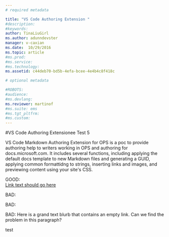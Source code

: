 ```yaml
---
# required metadata

title: "VS Code Authoring Extension "
#description:
#keywords:
author: TinaLiuGirl
ms.author: adunndevster
manager: v-caxian
ms.date:  10/29/2016
ms.topic: article
#ms.prod:
#ms.service:
#ms.technology:
ms.assetid: c44deb70-bd5b-4efa-bcee-4e4b4c8f418c

# optional metadata

#ROBOTS:
#audience:
#ms.devlang:
ms.reviewer: martinof
#ms.suite: ems
#ms.tgt_pltfrm:
#ms.custom:
---
```



#VS Code Authoring Extensionee Test 5

VS Code Markdown Authoring Extension for OPS is a poc to provide authoring help to writers working in OPS and authoring for docs.microsoft.com. It includes several functions, including applying the default docs template to new Markdown files and generating a GUID, applying common formattidng to strings, inserting links and images, and previewing content using your site's CSS.

GOOD:  
[Link text should go here](test1.md "alt text")

BAD:  
[](test1.md)

BAD:  
[ ](https://microsoft.com "alt-text")

BAD:
Here is a grand text blurb that contains an [](test1.md "alt text") empty link. Can we find the problem in this paragraph?

test
